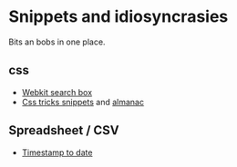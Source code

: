 # Snippets and idiosyncrasies

Bits an bobs in one place.

## css

* [Webkit search box](./css/search-box.md)
* [Css tricks snippets](http://css-tricks.com/snippets) and [almanac](https://css-tricks.com/almanac)

## Spreadsheet / CSV

* [Timestamp to date](./spreadsheet/timestamp-to-date.md)
